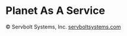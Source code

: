 **Planet As A Service**
===================

&copy; Servbolt Systems, Inc.
[servboltsystems.com](http://servboltsystems.com/)
